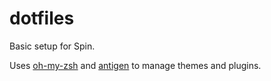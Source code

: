# dotfiles 

Basic setup for Spin.

Uses [oh-my-zsh](https://ohmyz.sh/) and [antigen](https://github.com/zsh-users/antigen) to manage themes and plugins.